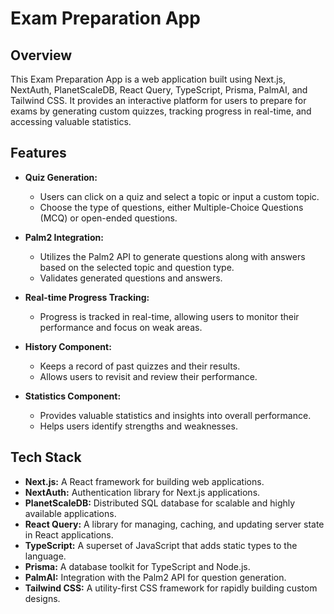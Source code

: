 # Exam Preparation App

## Overview

This Exam Preparation App is a web application built using Next.js, NextAuth, PlanetScaleDB, React Query, TypeScript, Prisma, PalmAI, and Tailwind CSS. It provides an interactive platform for users to prepare for exams by generating custom quizzes, tracking progress in real-time, and accessing valuable statistics.

## Features

- **Quiz Generation:**
  - Users can click on a quiz and select a topic or input a custom topic.
  - Choose the type of questions, either Multiple-Choice Questions (MCQ) or open-ended questions.

- **Palm2 Integration:**
  - Utilizes the Palm2 API to generate questions along with answers based on the selected topic and question type.
  - Validates generated questions and answers.

- **Real-time Progress Tracking:**
  - Progress is tracked in real-time, allowing users to monitor their performance and focus on weak areas.

- **History Component:**
  - Keeps a record of past quizzes and their results.
  - Allows users to revisit and review their performance.

- **Statistics Component:**
  - Provides valuable statistics and insights into overall performance.
  - Helps users identify strengths and weaknesses.

## Tech Stack

- **Next.js:** A React framework for building web applications.
- **NextAuth:** Authentication library for Next.js applications.
- **PlanetScaleDB:** Distributed SQL database for scalable and highly available applications.
- **React Query:** A library for managing, caching, and updating server state in React applications.
- **TypeScript:** A superset of JavaScript that adds static types to the language.
- **Prisma:** A database toolkit for TypeScript and Node.js.
- **PalmAI:** Integration with the Palm2 API for question generation.
- **Tailwind CSS:** A utility-first CSS framework for rapidly building custom designs.
